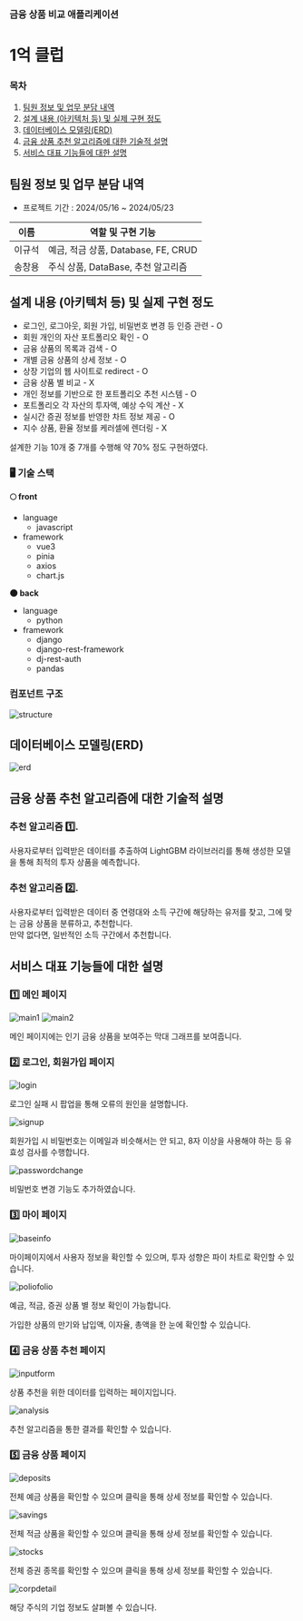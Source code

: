 ### 금융 상품 비교 애플리케이션
# 1억 클럽

### 목차
1. [팀원 정보 및 업무 분담 내역](#팀원-정보-및-업무-분담-내역)
2. [설계 내용 (아키텍처 등) 및 실제 구현 정도](#설계-내용-아키텍처-등-및-실제-구현-정도)
3. [데이터베이스 모델링(ERD)](#데이터베이스-모델링erd)
4. [금융 상품 추천 알고리즘에 대한 기술적 설명](#금융-상품-추천-알고리즘에-대한-기술적-설명)
5. [서비스 대표 기능들에 대한 설명](#서비스-대표-기능들에-대한-설명)



## 팀원 정보 및 업무 분담 내역
- 프로젝트 기간 : 2024/05/16 ~ 2024/05/23

|이름|역할 및 구현 기능|
|---|---|
|이규석| 예금, 적금 상품, Database, FE, CRUD |
|송창용| 주식 상품, DataBase, 추천 알고리즘 |


## 설계 내용 (아키텍처 등) 및 실제 구현 정도
- 로그인, 로그아웃, 회원 가입, 비밀번호 변경 등 인증 관련 - O
- 회원 개인의 자산 포트폴리오 확인 - O
- 금융 상품의 목록과 검색 - O
- 개별 금융 상품의 상세 정보 - O
- 상장 기업의 웹 사이트로 redirect - O
- 금융 상품 별 비교 - X
- 개인 정보를 기반으로 한 포트폴리오 추천 시스템 - O
- 포트폴리오 각 자산의 투자액, 예상 수익 계산 - X
- 실시간 증권 정보를 반영한 차트 정보 제공 - O
- 지수 상품, 환율 정보를 케러셀에 렌더링 - X

설계한 기능 10개 중 7개를 수행해 약 70% 정도 구현하였다.

### 🖥 기술 스택
**🌕 front**

- language
    - javascript
- framework
    - vue3
    - pinia
    - axios
    - chart.js

**🌑 back**

- language
    - python
- framework
    - django
    - django-rest-framework
    - dj-rest-auth
    - pandas

### 컴포넌트 구조
<img src="./read_me_media/structure/structure.png" alt='structure'/>

## 데이터베이스 모델링(ERD)
<img src="./read_me_media/erd/fin_pjt_erd.png" alt='erd'/>



## 금융 상품 추천 알고리즘에 대한 기술적 설명
### 추천 알고리즘 1️⃣. 
사용자로부터 입력받은 데이터를 추출하여 LightGBM 라이브러리를 통해 생성한 모델을 통해 최적의 투자 상품을 예측합니다.  


### 추천 알고리즘 2️⃣.
사용자로부터 입력받은 데이터 중 연령대와 소득 구간에 해당하는 유저를 찾고, 그에 맞는 금융 상품을 분류하고, 추천합니다.  
만약 없다면, 일반적인 소득 구간에서 추천합니다.

## 서비스 대표 기능들에 대한 설명

### 1️⃣ 메인 페이지
<img src="./read_me_media/mainpage/main1.png" alt='main1'/>
<img src="./read_me_media/mainpage/main2.png" alt='main2'/>  
<p>메인 페이지에는 인기 금융 상품을 보여주는 막대 그래프를 보여줍니다.<p>


### 2️⃣ 로그인, 회원가입 페이지
<img src="./read_me_media/authentication/login.png" alt='login'/>  
<p>로그인 실패 시 팝업을 통해 오류의 원인을 설명합니다.<p>
<img src="./read_me_media/authentication/signup.png" alt='signup'/>  
<p>회원가입 시 비밀번호는 이메일과 비슷해서는 안 되고, 8자 이상을 사용해야 하는 등 유효성 검사를 수행합니다.<p>
<img src="./read_me_media/authentication/passwordchange.png" alt='passwordchange'/>
<p>비밀번호 변경 기능도 추가하였습니다.<p>


### 3️⃣ 마이 페이지
<img src="./read_me_media/portfolio/baseinfo.png" alt='baseinfo'/>  
<p>마이페이지에서 사용자 정보을 확인할 수 있으며, 투자 성향은 파이 차트로 확인할 수 있습니다.<p>
<img src="./read_me_media/portfolio/portfolio.png" alt='poliofolio'/>  
<p>예금, 적금, 증권 상품 별 정보 확인이 가능합니다.<p>
<p>가입한 상품의 만기와 납입액, 이자율, 총액을 한 눈에 확인할 수 있습니다.<p>


### 4️⃣ 금융 상품 추천 페이지
<img src="./read_me_media/portfolio/inputform.png" alt='inputform'/>  
<p>상품 추천을 위한 데이터를 입력하는 페이지입니다.<p>
<img src="./read_me_media/portfolio/analysis.png" alt='analysis'/>  
<p>추천 알고리즘을 통한 결과를 확인할 수 있습니다.<p>

### 5️⃣ 금융 상품 페이지
<img src="./read_me_media/finproduct/deposits.png" alt='deposits'/>
<p>전체 예금 상품을 확인할 수 있으며 클릭을 통해 상세 정보를 확인할 수 있습니다.<p>
<img src="./read_me_media/finproduct/savings.png" alt='savings'/>
<p>전체 적금 상품을 확인할 수 있으며 클릭을 통해 상세 정보를 확인할 수 있습니다.<p>
<img src="./read_me_media/finproduct/stocks.png" alt='stocks'/>
<p>전체 증권 종목를 확인할 수 있으며 클릭을 통해 상세 정보를 확인할 수 있습니다.<p>
<img src="./read_me_media/finproduct/corpdetail.png" alt='corpdetail'/>
<p>해당 주식의 기업 정보도 살펴볼 수 있습니다.<p>